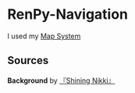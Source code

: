 # RenPy-Navigation

I used my [Map System](https://github.com/MrRoiPanda/RenPy-Map)

## Sources

**Background** by [『Shining Nikki』](https://www.pixiv.net/en/artworks/74214546)